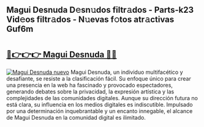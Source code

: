## Magui Desnuda D𝚎sn𝚞dos filtr𝚊dos - Parts-k23 Vid𝚎os filtr𝚊dos - N𝚞evas f𝚘tos atr𝚊ctivas Guf6m

# <h2><a href="http://mba9lx3.tromn.icu/?c=Magui+Desnuda">🔗👉👉👉 Magui Desnuda 🔗🔗</a></h2>

[![Magui Desnuda nuevo](https://i.imgur.com/pEAQMta.gif)](http://mba9lx3.tromn.icu/?c=Magui+Desnuda)
Magui Desnuda, un individuo multifacético y desafiante, se resiste a la clasificación fácil. Su enfoque único para crear una presencia en la web ha fascinado y provocado espectadores, generando debates sobre la privacidad, la expresión artística y las complejidades de las comunidades digitales. Aunque su dirección futura no está clara, su influencia en los medios digitales es indiscutible. Impulsado por una determinación inquebrantable y un encanto innegable, el alcance de Magui Desnuda en la comunidad digital es ilimitado.
